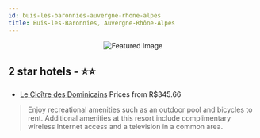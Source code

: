 ```yaml
---
id: buis-les-baronnies-auvergne-rhone-alpes
title: Buis-les-Baronnies, Auvergne-Rhône-Alpes
---
```


<center><img src="https://i.travelapi.com/hotels/16000000/15760000/15757900/15757826/12f56163_z.jpg" alt="Featured Image" /></center>


##  2 star hotels - ⭐️⭐️

-    [Le Cloître des Dominicains](https://www.hurb.com/br/hotels/buis-les-baronnies/le-cloitre-des-dominicains-JNP-JP850895?cmp=18055) Prices from R$345.66
   > Enjoy recreational amenities such as an outdoor pool and bicycles to rent. Additional amenities at this resort include complimentary wireless Internet access and a television in a common area.
